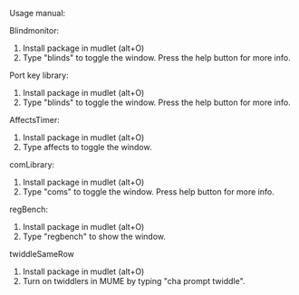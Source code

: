 Usage manual:


Blindmonitor:
1) Install package in mudlet (alt+O)
2) Type "blinds" to toggle the window. Press the help button for more info.

Port key library:
1) Install package in mudlet (alt+O)
2) Type "blinds" to toggle the window. Press the help button for more info.

AffectsTimer:
1) Install package in mudlet (alt+O)
2) Type affects to toggle the window.

comLibrary:
1) Install package in mudlet (alt+O)
2) Type "coms" to toggle the window. Press help button for more info.

regBench:
1) Install package in mudlet (alt+O)
2) Type "regbench" to show the window.

twiddleSameRow
1) Install package in mudlet (alt+O)
2) Turn on twiddlers in MUME by typing "cha prompt twiddle".
